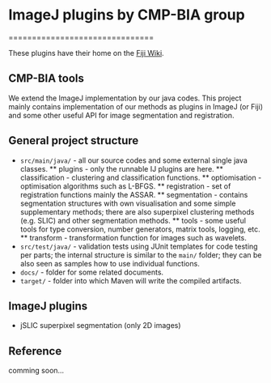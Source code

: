 # ImageJ plugins by CMP-BIA group #
===============================

These plugins have their home on the [Fiji Wiki](http://fiji.sc/CMP-BIA_tools).

## CMP-BIA tools ##

We extend the ImageJ implementation by our java codes. This project mainly 
contains implementation of our methods as  plugins in ImageJ (or Fiji) 
and some other useful API for image segmentation and registration.


## General project structure ##

* `src/main/java/` - all our source codes and some external single java classes.
** plugins - only the runnable IJ plugins are here.
** classification - clustering and classification functions.
** optiomisation - optimisation algorithms such as L-BFGS.
** registration - set of registration functions mainly the ASSAR.
** segmentation - contains segmentation structures with own visualisation and some simple supplementary methods; there are also superpixel clustering methods (e.g. SLIC) and other segmentation methods.
** tools - some useful tools for type conversion, number generators, matrix tools, logging, etc.
** transform - transformation function for images such as wavelets.
* `src/test/java/` - validation tests using JUnit templates for code testing per parts; the internal structure is similar to the `main/` folder; they can be also seen as samples how to use individual functions.
* `docs/` - folder for some related documents.
* `target/` - folder into which Maven will write the compiled artifacts.

## ImageJ plugins ##

* jSLIC superpixel segmentation (only 2D images)

## Reference ##

comming soon...
